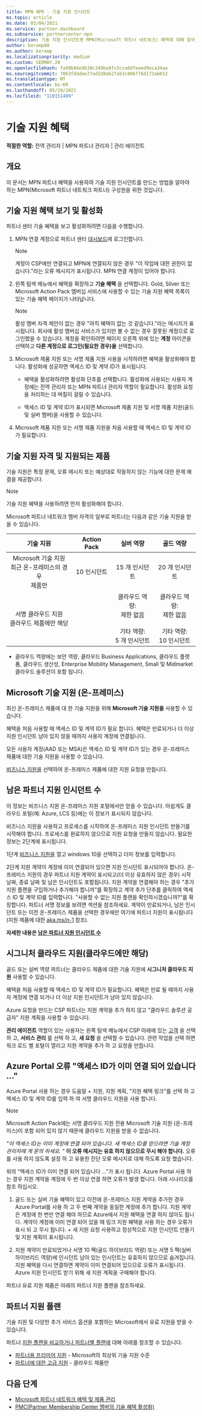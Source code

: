 ```yaml
---
title: MPN 혜택 - 기술 지원 인시던트
ms.topic: article
ms.date: 03/04/2021
ms.service: partner-dashboard
ms.subservice: partnercenter-mpn
description: 기술 지원 인시던트용 MPN(Microsoft 파트너 네트워크) 혜택에 대해 알아보기
author: keramp88
ms.author: keramp
ms.localizationpriority: medium
ms.custom: SEOMAY.20
ms.openlocfilehash: fa99b66e9b30c349be8fc5cca6dfeeed9eca34ae
ms.sourcegitcommit: 7063fdddee77ad2d8e627ab3c806f76d173ab652
ms.translationtype: MT
ms.contentlocale: ko-KR
ms.lasthandoff: 05/19/2021
ms.locfileid: "110151409"
---
```

# <a name="technical-support-benefits"></a>기술 지원 혜택

**적절한 역할:** 전역 관리자 | MPN 파트너 관리자 | 관리 에이전트

## <a name="overview"></a>개요

이 문서는 MPN 파트너 혜택을 사용하여 기술 지원 인시던트를 만드는 방법을 알아야 하는 MPN(Microsoft 파트너 네트워크 파트너) 구성원을 위한 것입니다.

## <a name="view-and-activate-your-technical-support-benefits"></a>기술 지원 혜택 보기 및 활성화 

파트너 센터 기술 혜택을 보고 활성화하려면 다음을 수행합니다.

1. MPN 연결 계정으로 파트너 센터 [대시보드](https://partner.microsoft.com/dashboard)에 로그인합니다. 
    > [!NOTE]
    > 계정이 CSP에만 연결되고 MPN에 연결되지 않은 경우 "이 작업에 대한 권한이 없습니다."라는 오류 메시지가 표시됩니다. MPN 연결 계정이 있어야 합니다.

2. 왼쪽 탐색 메뉴에서 혜택을 확장하고 **기술 혜택** 을 선택합니다. Gold, Silver 또는 Microsoft Action Pack 멤버십 서비스에 사용할 수 있는 기술 지원 혜택 목록이 있는 기술 혜택 페이지가 나타납니다. 

    > [!NOTE]
    >활성 멤버 자격 제안이 없는 경우 "아직 혜택이 없는 것 같습니다."라는 메시지가 표시됩니다. 회사에 활성 멤버십 서비스가 있지만 볼 수 없는 경우 잘못된 계정으로 로그인했을 수 있습니다. 계정을 확인하려면 페이지 오른쪽 위에 있는 **계정** 아이콘을 선택하고 **다른 계정으로 로그인(필요한 경우)을** 선택합니다.

3. Microsoft 제품 지원 또는 서명 제품 지원 사용을 시작하려면 혜택을 활성화해야 합니다. 활성화에 성공하면 액세스 ID 및 계약 ID가 표시됩니다. 

    -   혜택을 활성화하려면 활성화 단추를 선택합니다. 활성화에 사용되는 사용자 계정에는 전역 관리자 또는 MPN 파트너 관리자 역할이 필요합니다. 활성화 요청을 처리하는 데 며칠이 걸릴 수 있습니다. 

    - 액세스 ID 및 계약 ID가 표시되면 Microsoft 제품 지원 및 서명 제품 지원(골드 및 실버 멤버)을 사용할 수 있습니다. 

 4. Microsoft 제품 지원 또는 서명 제품 지원을 처음 사용할 때 액세스 ID 및 계약 ID가 필요합니다.  

## <a name="technical-support-entitlement-and-supported-products"></a>기술 지원 자격 및 지원되는 제품

기술 지원은 특정 문제, 오류 메시지 또는 예상대로 작동하지 않는 기능에 대한 문제 해결을 제공합니다.

> [!NOTE]
> 기술 지원 혜택을 사용하려면 먼저 활성화해야 합니다. 

Microsoft 파트너 네트워크 멤버 자격의 일부로 파트너는 다음과 같은 기술 지원을 받을 수 있습니다.


| 기술 지원 |  Action Pack | 실버 역량 | 골드 역량 |
|:---:|:---:|:---:|:---:|
| Microsoft 기술 지원<br>최근 온-프레미스의 경우 <br>제품만 | 10 인시던트 | 15 개 인시던트  | 20 개 인시던트 |
| 서명 클라우드 지원<br>클라우드 제품에만 해당 |  | 클라우드 역량:<br>제한 없음<br><br>기타 역량:<br>5 개 인시던트  | 클라우드 역량:<br>제한 없음<br>          <br>기타 역량:<br>10 인시던트  |

* 클라우드 역량에는 보안 역량, 클라우드 Business Applications, 클라우드 플랫폼, 클라우드 생산성, Enterprise Mobility Management, Small 및 Midmarket 클라우드 솔루션이 포함 됩니다.

## <a name="microsoft-product-support-on-premises"></a>Microsoft 기술 지원 (온-프레미스)

최신 온-프레미스 제품에 대 한 기술 지원을 위해  **Microsoft 기술 지원을** 사용할 수 있습니다. 

혜택을 처음 사용할 때 액세스 ID 및 계약 ID가 필요 합니다. 혜택은 만료되거나 더 이상 지원 인시던트 남아 있지 않을 때까지 사용자 계정에 연결됩니다.

모든 사용자 계정(AAD 또는 MSA)은 액세스 ID 및 계약 ID가 있는 경우 온-프레미스 제품에 대한 기술 지원을 사용할 수 있습니다.

[비즈니스 지원을](https://support.serviceshub.microsoft.com/supportforbusiness/create) 선택하여 온-프레미스 제품에 대한 지원 요청을 만듭니다.

## <a name="how-many-partner-support-incidents-are-remaining"></a>남은 파트너 지원 인시던트 수
이 정보는 비즈니스 지원 온-프레미스 지원 포털에서만 얻을 수 있습니다. 아쉽게도 클라우드 포털(예: Azure, LCS 등)에는 이 정보가 표시되지 않습니다.

비즈니스 지원을 사용하고 프로세스를 시작하여 온-프레미스 지원 인시던트 만들기를 시작해야 합니다. 프로세스를 완료하지 않으므로 지원 요청을 만들지 않습니다. 필요한 정보는 2단계에 표시됩니다.

1단계 [비즈니스 지원을](https://support.serviceshub.microsoft.com/supportforbusiness/create) 열고 windows 10을 선택하고 더미 정보를 입력합니다.

2단계 지원 계약이 계정에 이미 연결되어 있으면 지원 인시던트 표시되어야 합니다. 온-프레미스 지원의 경우 파트너 지원 계약이 표시되고(더 이상 유효하지 않은 경우) 시작 날짜, 종료 날짜 및 남은 인시던트도 포함됩니다. 지원 계약을 연결해야 하는 경우 "추가 지원 플랜을 구입하거나 추가해야 합니까"를 확장하고 계약 추가 단추를 클릭하여 액세스 ID 및 계약 ID를 입력합니다. "사용할 수 없는 지원 플랜을 확인하시겠습니까?"를 확장합니다. 파트너 서명 정보를 보려면 섹션을 참조하세요. 계약이 만료되거나, 남은 인시던트 또는 이전 온-프레미스 제품을 선택한 경우에만 여기에 파트너 지원이 표시됩니다(지원 제품에 대한 [aka.ms/n-1](https://aka.ms/n-1) 참조).

**자세한 내용은 [남은 파트너 지원 인시던트 수](https://support.microsoft.com/topic/how-many-partner-support-incidents-are-remaining-e8220db5-14f6-93db-4b4a-35766e11b3c3)** 

## <a name="signature-cloud-support-cloud-only"></a>시그니처 클라우드 지원(클라우드에만 해당)

골드 또는 실버 역량 파트너는 클라우드 제품에 대한 기술 지원에 **시그니처 클라우드 지원** 사용할 수 있습니다. 

혜택을 처음 사용할 때 액세스 ID 및 계약 ID가 필요합니다. 혜택은 만료 될 때까지 사용자 계정에 연결 되거나 더 이상 지원 인시던트가 남아 있지 않습니다.

Azure 요청을 만드는 CSP 파트너는 지원 계약을 추가 하지 않고 "클라우드 솔루션 공급자" 지원 계획을 사용할 수 있습니다.

**관리 에이전트** 역할이 있는 사용자는 왼쪽 탐색 메뉴에서 CSP 아래에 있는 [고객](https://partner.microsoft.com/commerce/customers/list) 을 선택 하 고, **서비스 관리** 를 선택 하 고, **새 요청** 을 선택할 수 있습니다.  관련 작업을 선택 하면 워크 로드 별 포털이 열리고 지원 계약을 추가 하 고 요청을 만듭니다.

## <a name="azure-portal-error-access-id-is-already-associated-"></a>Azure Portal 오류 "액세스 ID가 이미 연결 되어 있습니다 ..."
Azure Portal 사용 하는 경우 도움말 + 지원, 지원 계획, "지원 혜택 링크"를 선택 하 고 액세스 ID 및 계약 ID를 입력 하 여 서명 클라우드 지원을 사용 합니다.

> [!NOTE]
> Microsoft Action Pack에는 서명 클라우드 지원 전용 Microsoft 기술 지원 (온-프레미스)이 포함 되어 있지 않기 때문에 클라우드 지원을 받을 수 없습니다.

*"이 액세스 ID는 이미 계정에 연결 되어 있습니다. 새 액세스 ID를 얻으려면 기술 계정 관리자에 게 문의 하세요. "* **이 오류 메시지는 유효 하지 않으므로 무시 해야 합니다.** 오류를 사용 하지 않도록 설정 하 고 유용한 진단 오류 메시지로 대체 하도록 요청 했습니다. 

위의 "액세스 ID가 이미 연결 되어 있습니다 ..."가 표시 됩니다. Azure Portal 사용 하는 경우 지원 계약을 계정에 두 번 이상 연결 하면 오류가 발생 합니다. 아래 시나리오를 참조 하십시오.

1. 골드 또는 실버 기술 혜택이 있고 이전에 온-프레미스 지원 계약을 추가한 경우 Azure Portal를 사용 하 고 두 번째 계약을 동일한 계정에 추가 합니다. 지원 계약은 계정에 한 번만 연결 해야 하므로 Azure에서 지원 혜택을 연결 하지 않아도 됩니다. 계약이 계정에 이미 연결 되어 있을 때 링크 지원 혜택을 사용 하는 경우 오류가 표시 되 고 무시 됩니다. + 새 지원 요청 사용하고 정상적으로 지원 인시던트 만들기 및 지원 계획이 표시됩니다.

2. 지원 계약이 만료되었거나 서명 10 팩(골드 하이브리드 역량) 또는 서명 5 팩(실버 하이브리드 역량)에 인시던트 남아 있는 인시던트는 유효하지 않으므로 숨겨집니다. 지원 혜택을 다시 연결하면 계약이 이미 연결되어 있으므로 오류가 표시됩니다. Azure 지원 인시던트 받기 위해 새 지원 계획을 구매해야 합니다. 

파트너 유료 지원 제품은 아래의 파트너 지원 플랜을 참조하세요.

## <a name="partner-support-plans"></a>파트너 지원 플랜

기술 지원 및 다양한 추가 서비스 옵션을 포함하는 Microsoft에서 유료 지원을 받을 수 있습니다. 

파트너 [지원 플랜을 비교하거나 파트너별 플랜에](https://partner.microsoft.com/support/partnersupport) 대해 아래를 참조할 수 있습니다.

- [파트너용 프리미어 지원](https://partner.microsoft.com/support/microsoft-services-premier-support) - Microsoft의 최상위 기술 지원 수준
- [파트너에 대한 고급 지원](https://partner.microsoft.com/support/advanced-cloud-support) - 클라우드 제품만


## <a name="next-steps"></a>다음 단계

- [Microsoft 파트너 네트워크 혜택 및 제품 관리](manage-your-partner-network-benefits.md)
- [PMC(Partner Membership Center 멤버의 기술 혜택 활성화)](partner-membership-center-tech-benefits-activate.md)
